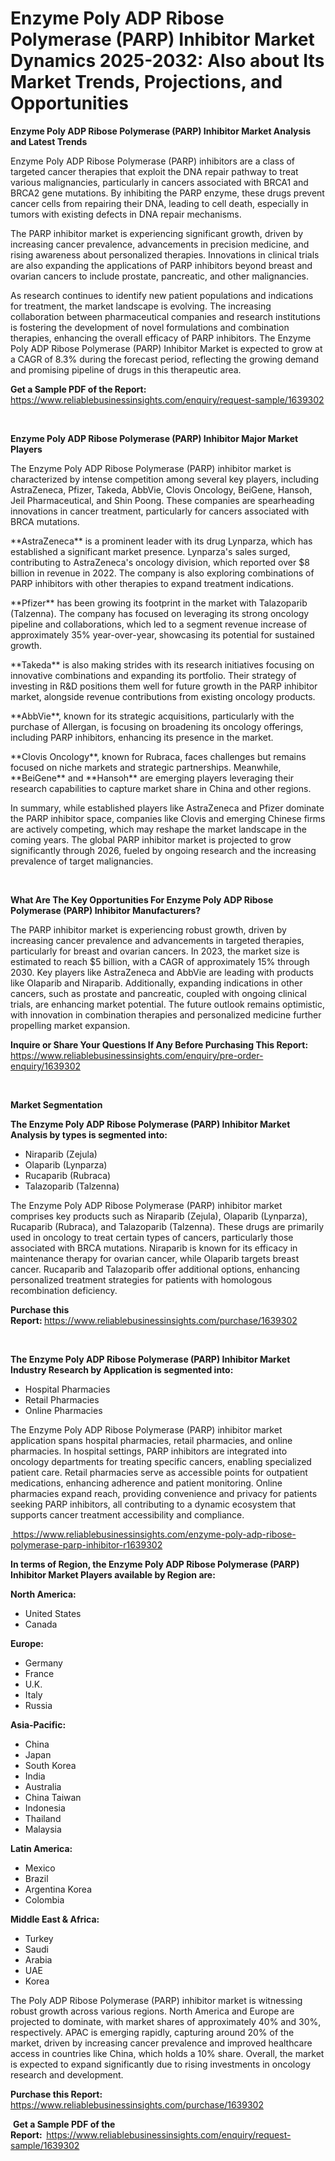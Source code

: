 <p><h1>Enzyme Poly ADP Ribose Polymerase (PARP) Inhibitor Market Dynamics 2025-2032: Also about Its Market Trends, Projections, and Opportunities</h1></p><p><strong>Enzyme Poly ADP Ribose Polymerase (PARP) Inhibitor Market Analysis and Latest Trends</strong></p>
<p><p>Enzyme Poly ADP Ribose Polymerase (PARP) inhibitors are a class of targeted cancer therapies that exploit the DNA repair pathway to treat various malignancies, particularly in cancers associated with BRCA1 and BRCA2 gene mutations. By inhibiting the PARP enzyme, these drugs prevent cancer cells from repairing their DNA, leading to cell death, especially in tumors with existing defects in DNA repair mechanisms.</p><p>The PARP inhibitor market is experiencing significant growth, driven by increasing cancer prevalence, advancements in precision medicine, and rising awareness about personalized therapies. Innovations in clinical trials are also expanding the applications of PARP inhibitors beyond breast and ovarian cancers to include prostate, pancreatic, and other malignancies. </p><p>As research continues to identify new patient populations and indications for treatment, the market landscape is evolving. The increasing collaboration between pharmaceutical companies and research institutions is fostering the development of novel formulations and combination therapies, enhancing the overall efficacy of PARP inhibitors. The Enzyme Poly ADP Ribose Polymerase (PARP) Inhibitor Market is expected to grow at a CAGR of 8.3% during the forecast period, reflecting the growing demand and promising pipeline of drugs in this therapeutic area.</p></p>
<p><strong>Get a Sample PDF of the Report:&nbsp;</strong> <a href="https://www.reliablebusinessinsights.com/enquiry/request-sample/1639302?utm_campaign=2301&utm_medium=2&utm_source=Github&utm_content=ia&utm_term=13042025&utm_id=enzyme-poly-adp-ribose-polymerase-parp-inhibitor">https://www.reliablebusinessinsights.com/enquiry/request-sample/1639302</a></p>
<p>&nbsp;</p>
<p><strong>Enzyme Poly ADP Ribose Polymerase (PARP) Inhibitor Major Market Players</strong></p>
<p><p>The Enzyme Poly ADP Ribose Polymerase (PARP) inhibitor market is characterized by intense competition among several key players, including AstraZeneca, Pfizer, Takeda, AbbVie, Clovis Oncology, BeiGene, Hansoh, Jeil Pharmaceutical, and Shin Poong. These companies are spearheading innovations in cancer treatment, particularly for cancers associated with BRCA mutations.</p><p>**AstraZeneca** is a prominent leader with its drug Lynparza, which has established a significant market presence. Lynparza's sales surged, contributing to AstraZeneca's oncology division, which reported over $8 billion in revenue in 2022. The company is also exploring combinations of PARP inhibitors with other therapies to expand treatment indications.</p><p>**Pfizer** has been growing its footprint in the market with Talazoparib (Talzenna). The company has focused on leveraging its strong oncology pipeline and collaborations, which led to a segment revenue increase of approximately 35% year-over-year, showcasing its potential for sustained growth.</p><p>**Takeda** is also making strides with its research initiatives focusing on innovative combinations and expanding its portfolio. Their strategy of investing in R&D positions them well for future growth in the PARP inhibitor market, alongside revenue contributions from existing oncology products.</p><p>**AbbVie**, known for its strategic acquisitions, particularly with the purchase of Allergan, is focusing on broadening its oncology offerings, including PARP inhibitors, enhancing its presence in the market.</p><p>**Clovis Oncology**, known for Rubraca, faces challenges but remains focused on niche markets and strategic partnerships. Meanwhile, **BeiGene** and **Hansoh** are emerging players leveraging their research capabilities to capture market share in China and other regions.</p><p>In summary, while established players like AstraZeneca and Pfizer dominate the PARP inhibitor space, companies like Clovis and emerging Chinese firms are actively competing, which may reshape the market landscape in the coming years. The global PARP inhibitor market is projected to grow significantly through 2026, fueled by ongoing research and the increasing prevalence of target malignancies.</p></p>
<p>&nbsp;</p>
<p><strong>What Are The Key Opportunities For Enzyme Poly ADP Ribose Polymerase (PARP) Inhibitor Manufacturers?</strong></p>
<p><p>The PARP inhibitor market is experiencing robust growth, driven by increasing cancer prevalence and advancements in targeted therapies, particularly for breast and ovarian cancers. In 2023, the market size is estimated to reach $5 billion, with a CAGR of approximately 15% through 2030. Key players like AstraZeneca and AbbVie are leading with products like Olaparib and Niraparib. Additionally, expanding indications in other cancers, such as prostate and pancreatic, coupled with ongoing clinical trials, are enhancing market potential. The future outlook remains optimistic, with innovation in combination therapies and personalized medicine further propelling market expansion.</p></p>
<p><strong>Inquire or Share Your Questions If Any Before Purchasing This Report:</strong> <a href="https://www.reliablebusinessinsights.com/enquiry/pre-order-enquiry/1639302?utm_campaign=2301&utm_medium=2&utm_source=Github&utm_content=ia&utm_term=13042025&utm_id=enzyme-poly-adp-ribose-polymerase-parp-inhibitor">https://www.reliablebusinessinsights.com/enquiry/pre-order-enquiry/1639302</a></p>
<p>&nbsp;</p>
<p><strong>Market Segmentation</strong></p>
<p><strong>The Enzyme Poly ADP Ribose Polymerase (PARP) Inhibitor Market Analysis by types is segmented into:</strong></p>
<p><ul><li>Niraparib (Zejula)</li><li>Olaparib (Lynparza)</li><li>Rucaparib (Rubraca)</li><li>Talazoparib (Talzenna)</li></ul></p>
<p><p>The Enzyme Poly ADP Ribose Polymerase (PARP) inhibitor market comprises key products such as Niraparib (Zejula), Olaparib (Lynparza), Rucaparib (Rubraca), and Talazoparib (Talzenna). These drugs are primarily used in oncology to treat certain types of cancers, particularly those associated with BRCA mutations. Niraparib is known for its efficacy in maintenance therapy for ovarian cancer, while Olaparib targets breast cancer. Rucaparib and Talazoparib offer additional options, enhancing personalized treatment strategies for patients with homologous recombination deficiency.</p></p>
<p><strong>Purchase this Report:&nbsp;</strong><a href="https://www.reliablebusinessinsights.com/purchase/1639302?utm_campaign=2301&utm_medium=2&utm_source=Github&utm_content=ia&utm_term=13042025&utm_id=enzyme-poly-adp-ribose-polymerase-parp-inhibitor">https://www.reliablebusinessinsights.com/purchase/1639302</a></p>
<p>&nbsp;</p>
<p><strong>The Enzyme Poly ADP Ribose Polymerase (PARP) Inhibitor Market Industry Research by Application is segmented into:</strong></p>
<p><ul><li>Hospital Pharmacies</li><li>Retail Pharmacies</li><li>Online Pharmacies</li></ul></p>
<p><p>The Enzyme Poly ADP Ribose Polymerase (PARP) inhibitor market application spans hospital pharmacies, retail pharmacies, and online pharmacies. In hospital settings, PARP inhibitors are integrated into oncology departments for treating specific cancers, enabling specialized patient care. Retail pharmacies serve as accessible points for outpatient medications, enhancing adherence and patient monitoring. Online pharmacies expand reach, providing convenience and privacy for patients seeking PARP inhibitors, all contributing to a dynamic ecosystem that supports cancer treatment accessibility and compliance.</p></p>
<p><a href="https://www.reliablebusinessinsights.com/enzyme-poly-adp-ribose-polymerase-parp-inhibitor-r1639302?utm_campaign=2301&utm_medium=2&utm_source=Github&utm_content=ia&utm_term=13042025&utm_id=enzyme-poly-adp-ribose-polymerase-parp-inhibitor">&nbsp;https://www.reliablebusinessinsights.com/enzyme-poly-adp-ribose-polymerase-parp-inhibitor-r1639302</a></p>
<p><strong>In terms of Region, the Enzyme Poly ADP Ribose Polymerase (PARP) Inhibitor Market Players available by Region are:</strong></p>
<p>
    <p> <strong> North America: </strong>
        <ul>
            <li>United States</li>
            <li>Canada</li>
        </ul>
        </p> 
    <p> <strong> Europe: </strong>
        <ul>
            <li>Germany</li>
            <li>France</li>
            <li>U.K.</li>
            <li>Italy</li>
            <li>Russia</li>
        </ul>
        </p> 
    <p> <strong> Asia-Pacific: </strong>
        <ul>
            <li>China</li>
            <li>Japan</li>
            <li>South Korea</li>
            <li>India</li>
            <li>Australia</li>
            <li>China Taiwan</li>
            <li>Indonesia</li>
            <li>Thailand</li>
            <li>Malaysia</li>
        </ul>
        </p> 
    <p> <strong> Latin America: </strong>
        <ul>
            <li>Mexico</li>
            <li>Brazil</li>
            <li>Argentina Korea</li>
            <li>Colombia</li>
        </ul>
        </p> 
    <p> <strong> Middle East & Africa: </strong>
        <ul>
            <li>Turkey</li>
            <li>Saudi</li>
            <li>Arabia</li>
            <li>UAE</li>
            <li>Korea</li>
        </ul>
    </p>
    </p>
<p><p>The Poly ADP Ribose Polymerase (PARP) inhibitor market is witnessing robust growth across various regions. North America and Europe are projected to dominate, with market shares of approximately 40% and 30%, respectively. APAC is emerging rapidly, capturing around 20% of the market, driven by increasing cancer prevalence and improved healthcare access in countries like China, which holds a 10% share. Overall, the market is expected to expand significantly due to rising investments in oncology research and development.</p></p>
<p><strong>Purchase this Report: </strong><a href="https://www.reliablebusinessinsights.com/purchase/1639302?utm_campaign=2301&utm_medium=2&utm_source=Github&utm_content=ia&utm_term=13042025&utm_id=enzyme-poly-adp-ribose-polymerase-parp-inhibitor">https://www.reliablebusinessinsights.com/purchase/1639302</a></p>
<p>&nbsp;<strong>Get a Sample PDF of the Report:&nbsp;&nbsp;</strong><a href="https://www.reliablebusinessinsights.com/enquiry/request-sample/1639302?utm_campaign=2301&utm_medium=2&utm_source=Github&utm_content=ia&utm_term=13042025&utm_id=enzyme-poly-adp-ribose-polymerase-parp-inhibitor">https://www.reliablebusinessinsights.com/enquiry/request-sample/1639302</a></p>
<p><strong></strong></p>
<p><p></p><p></p><p></p></p>